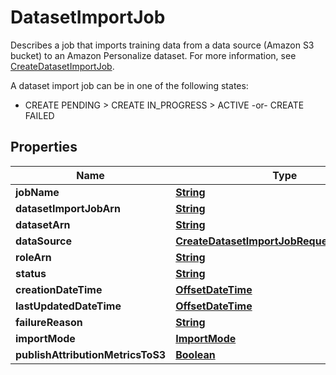 

# DatasetImportJob

<p>Describes a job that imports training data from a data source (Amazon S3 bucket) to an Amazon Personalize dataset. For more information, see <a href=\"https://docs.aws.amazon.com/personalize/latest/dg/API_CreateDatasetImportJob.html\">CreateDatasetImportJob</a>.</p> <p>A dataset import job can be in one of the following states:</p> <ul> <li> <p>CREATE PENDING &gt; CREATE IN_PROGRESS &gt; ACTIVE -or- CREATE FAILED</p> </li> </ul>

## Properties

| Name | Type | Description | Notes |
|------------ | ------------- | ------------- | -------------|
|**jobName** | [**String**](String.md) |  |  [optional] |
|**datasetImportJobArn** | [**String**](String.md) |  |  [optional] |
|**datasetArn** | [**String**](String.md) |  |  [optional] |
|**dataSource** | [**CreateDatasetImportJobRequestDataSource**](CreateDatasetImportJobRequestDataSource.md) |  |  [optional] |
|**roleArn** | [**String**](String.md) |  |  [optional] |
|**status** | [**String**](String.md) |  |  [optional] |
|**creationDateTime** | [**OffsetDateTime**](OffsetDateTime.md) |  |  [optional] |
|**lastUpdatedDateTime** | [**OffsetDateTime**](OffsetDateTime.md) |  |  [optional] |
|**failureReason** | [**String**](String.md) |  |  [optional] |
|**importMode** | [**ImportMode**](ImportMode.md) |  |  [optional] |
|**publishAttributionMetricsToS3** | [**Boolean**](Boolean.md) |  |  [optional] |



